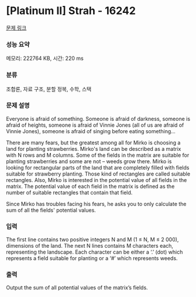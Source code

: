 # [Platinum II] Strah - 16242 

[문제 링크](https://www.acmicpc.net/problem/16242) 

### 성능 요약

메모리: 222764 KB, 시간: 220 ms

### 분류

조합론, 자료 구조, 분할 정복, 수학, 스택

### 문제 설명

<p>Everyone is afraid of something. Someone is afraid of darkness, someone is afraid of heights, someone is afraid of Vinnie Jones (all of us are afraid of Vinnie Jones), someone is afraid of singing before eating something...</p>

<p>There are many fears, but the greatest among all for Mirko is choosing a land for planting strawberries. Mirko's land can be described as a matrix with N rows and M columns. Some of the fields in the matrix are suitable for planting strawberries and some are not – weeds grow there. Mirko is looking for rectangular parts of the land that are completely filled with fields suitable for strawberry planting. Those kind of rectangles are called suitable rectangles. Also, Mirko is interested in the potential value of all fields in the matrix. The potential value of each field in the matrix is defined as the number of suitable rectangles that contain that field.</p>

<p>Since Mirko has troubles facing his fears, he asks you to only calculate the sum of all the fields' potential values.</p>

### 입력 

 <p>The first line contains two positive integers N and M (1 ≤ N, M ≤ 2 000), dimensions of the land. The next N lines contains M characters each, representing the landscape. Each character can be either a ‘.’ (dot) which represents a field suitable for planting or a ‘#’ which represents weeds.</p>

### 출력 

 <p>Output the sum of all potential values of the matrix’s fields.</p>

